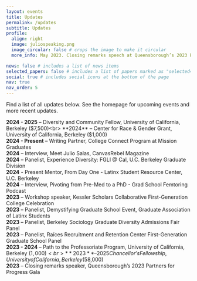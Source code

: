 ```yaml
---
layout: events
title: Updates
permalink: /updates
subtitle: Updates
profile:
  align: right
  image: juliospeaking.png
  image_circular: false # crops the image to make it circular
  more_info: May 2023. Closing remarks speech at Queensborough’s 2023 Partners for Progress Gala at Terrace on the Park in Corona.

news: false # includes a list of news items
selected_papers: false # includes a list of papers marked as "selected={true}"
social: true # includes social icons at the bottom of the page
nav: true
nav_order: 5
---
```


Find a list of all updates below. See the homepage for upcoming events and more recent updates.

**2024 - 2025** – Diversity and Community Fellow, University of California, Berkeley ($7,500)<br>
**2024** – Center for Race & Gender Grant, University of California, Berkeley ($1,000)<br>
**2024 - Present** – Writing Partner, College Connect Program at Mission Graduates<br>
**2024** – Interview, Meet Julio Salas, CanvasRebel Magazine<br>
**2024** – Panelist, Experience Diversity: FGLI @ Cal, U.C. Berkeley Graduate Division<br>
**2024** - Present Mentor, From Day One - Latinx Student Resource Center, U.C. Berkeley<br>
**2024** – Interview, Pivoting from Pre-Med to a PhD - Grad School Femtoring Podcast<br>
**2023** – Workshop speaker, Kessler Scholars Collaborative First-Generation College Celebration<br>
**2023** – Panelist, Demystifying Graduate School Event, Graduate Association of Latinx Students<br>
**2023** – Panelist, Berkeley Sociology Graduate Diversity Admissions Fair Panel<br>
**2023** – Panelist, Raíces Recruitment and Retention Center First-Generation Graduate School Panel<br>
**2023 - 2024** – Path to the Professoriate Program, University of California, Berkeley ($1,000)<br>
**2023** – 2025 Chancellor’s Fellowship, University of California, Berkeley ($58,000)<br>
**2023** – Closing remarks speaker, Queensborough’s 2023 Partners for Progress Gala<br>

